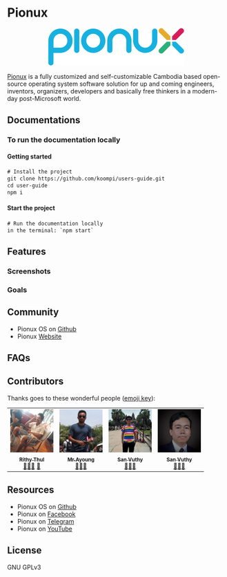 # Pionux 

<div style="text-align:center"><img src="img/pionux.png" /></div>

[Pionux](pionux.com) is a fully customized and self-customizable Cambodia based open-source operating system software solution for up and coming engineers, inventors, organizers, developers and basically free thinkers in a modern-day post-Microsoft world.

## Documentations

### To run the documentation locally

#### Getting started

```
# Install the project
git clone https://github.com/koompi/users-guide.git 
cd user-guide
npm i
```

#### Start the project
```
# Run the documentation locally
in the terminal: `npm start`
```

## Features
[//]: # (TODO: ask bong Brilliant)

### Screenshots
[//]: # (TODO: add screenshots)

### Goals
[//]: # (TODO: ask bong Rithy)

## Community

-   Pionux OS on [Github](https://github.com/pionux/pionuxos)
-   Pionux [Website](https://pionux.org/)

## FAQs
[//]: # (TODO: ask bong Brilliant)

## Contributors
Thanks goes to these wonderful people ([emoji key](https://allcontributors.org/docs/en/emoji-key)):

[//]: # (TODO: update icons, add more ask bong Rithy)
<table>
<tr>
    <td align="center"><a href="https://kentcdodds.com"><img src="img/rithy_thul.png" width="100px;" alt="Rithy Thul"/><br /><sub><b>Rithy Thul</b></sub></a><br /><a href="#question-kentcdodds" title="Answering Questions">💬</a><a href="https://github.com/all-contributors/all-contributors/commits?author=kentcdodds" title="Documentation">📖</a><a href="#review-kentcdodds" title="Reviewed Pull Requests">👀</a> <a href="#talk-kentcdodds" title="Talks">📢</a></td>
    <td align="center"><a href="https://github.com/jfmengels"><img src="img/saing_ayoung.png" width="100px;" alt="Jeroen Engels"/><br /><sub><b>Mr.Ayoung</b></sub></a><br /><a href="https://github.com/all-contributors/all-contributors/commits?author=jfmengels" title="Documentation">📖</a><a href="#review-jfmengels" title="Reviewed Pull Requests">👀</a><a href="#tool-jfmengels" title="Tools">🔧</a></td>
    <td align="center"><a href="https://github.com/jfmengels"><img src="img/san_vuthy.png" width="100px;" alt="Jeroen Engels"/><br /><sub><b>San Vuthy</b></sub></a><br /><a href="https://github.com/all-contributors/all-contributors/commits?author=jfmengels" title="Documentation">📖</a><a href="#review-jfmengels" title="Reviewed Pull Requests">👀</a><a href="#tool-jfmengels" title="Tools">🔧</a></td>
    <td align="center"><a href="https://github.com/jfmengels"><img src="img/brilliant_phal.png" width="100px;" alt="Jeroen Engels"/><br /><sub><b>San Vuthy</b></sub></a><br /><a href="https://github.com/all-contributors/all-contributors/commits?author=jfmengels" title="Documentation">📖</a><a href="#review-jfmengels" title="Reviewed Pull Requests">👀</a><a href="#tool-jfmengels" title="Tools">🔧</a></td>
  </tr>
</table>

## Resources

-   Pionux OS on [Github](https://github.com/pionux)
-   Pionux on [Facebook](https://www.facebook.com/koompi/)
-   Pionux on [Telegram](https://t.me/koompi)
-   Pionux on [YouTube](https://www.youtube.com/channel/UC_j4WMcUMt9QsUphFYAsQpg)

## License
GNU GPLv3
